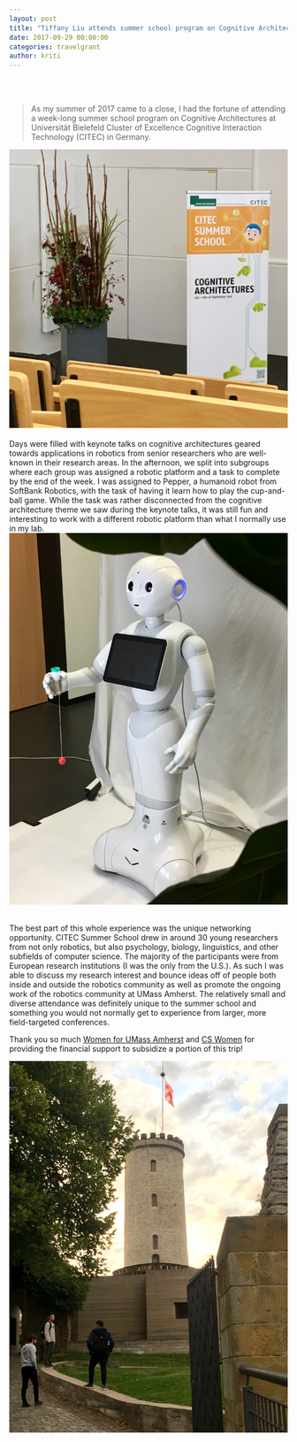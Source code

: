 ```yaml
---
layout: post
title: "Tiffany Liu attends summer school program on Cognitive Architectures at CITEC, Germany"
date: 2017-09-29 00:00:00
categories: travelgrant
author: kriti
---
```

<br/><br/>
>As my summer of 2017 came to a close, I had the fortune of attending a week-long summer school program on Cognitive Architectures at Universität Bielefeld Cluster of Excellence Cognitive Interaction Technology (CITEC) in Germany.

![Liu-Cognitive Architecture Banner](/images/travelgrant/liu-CITEC_SS_Cognitive_Architectures_Banner.jpg)<br/><br/>
Days were filled with keynote talks on cognitive architectures geared towards applications in robotics from senior researchers who are well-known in their research areas. In the afternoon, we split into subgroups where each group was assigned a robotic platform and a task to complete by the end of the week. I was assigned to Pepper, a humanoid robot from SoftBank Robotics, with the task of having it learn how to play the cup-and-ball game. While the task was rather disconnected from the cognitive architecture theme we saw during the keynote talks, it was still fun and interesting to work with a different robotic platform than what I normally use in my lab.
![Liu - Pepper robot](/images/travelgrant/liu-Pepper_Robot.jpg)<br/><br/>

The best part of this whole experience was the unique networking opportunity. CITEC Summer School drew in around 30 young researchers from not only robotics, but also psychology, biology, linguistics, and other subfields of computer science. The majority of the participants were from European research institutions (I was the only from the U.S.). As such I was able to discuss my research interest and bounce ideas off of people both inside and outside the robotics community as well as promote the ongoing work of the robotics community at UMass Amherst. The relatively small and diverse attendance was definitely unique to the summer school and something you would not normally get to experience from larger, more field-targeted conferences.

Thank you so much [Women for UMass Amherst](http://www.umass.edu/wfum/) and [CS Women](http://cswomenumass.github.io/index.html) for providing the financial support to subsidize a portion of this trip!

![Liu's experience](/images/travelgrant/liu-Castle_Sparrenburg.jpg)







